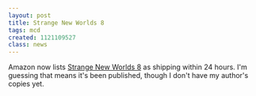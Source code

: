```yaml
---
layout: post
title: Strange New Worlds 8
tags: mcd
created: 1121109527
class: news
---
```

Amazon now lists [Strange New Worlds 8](http://amazon.com/o/ASIN/1416503455/ref=nosim/mcdema-20/) as shipping within 24 hours.  I'm guessing that means it's been published, though I don't have my author's copies yet.
